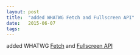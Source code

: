 ```yaml
---
layout: post
title:  "added WHATWG Fetch and Fullscreen API"
date:   2015-06-07
tags:   
---
```


added WHATWG [Fetch](https://fetch.spec.whatwg.org/) and [Fullscreen API](https://fullscreen.spec.whatwg.org/)

